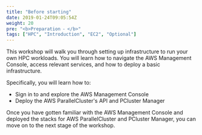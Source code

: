 ```yaml
---
title: "Before starting"
date: 2019-01-24T09:05:54Z
weight: 20
pre: "<b>Preparation ⁃ </b>"
tags: ["HPC", "Introduction", "EC2", "Optional"]
---
```


This workshop will walk you through setting up infrastructure to run your own HPC workloads. You will learn how to navigate the AWS Management Console, access relevant services, and how to deploy a basic infrastructure.

Specifically, you will learn how to:

- Sign in to and explore the AWS Management Console
- Deploy the AWS ParallelCluster's API and PCluster Manager

Once you have gotten familiar with the AWS Management Console and deployed the stacks for AWS ParallelCluster and PCluster Manager, you can move on to the next stage of the workshop.

<!-- Total cost to run this lab is expected to be less than **two dollars should you run it on your own or company account** if the guide is followed as discussed, in one sitting, and including the deletion of all resources outlined through the guide. -->
